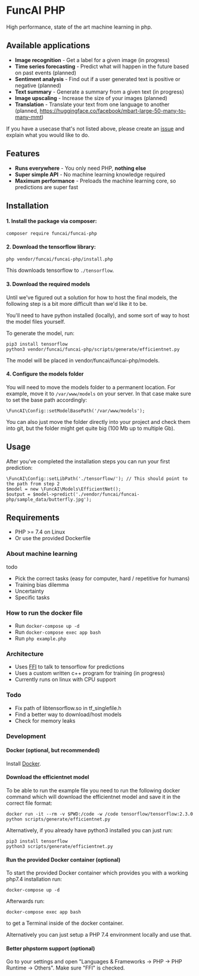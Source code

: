 # FuncAI PHP
High performance, state of the art machine learning in php.

## Available applications

 - **Image recognition** - Get a label for a given image (in progress)
 - **Time series forecasting** - Predict what will happen in the future based on past events (planned)
 - **Sentiment analysis** - Find out if a user generated text is positive or negative (planned)
 - **Text summary** - Generate a summary from a given text (in progress)
 - **Image upscaling** - Increase the size of your images (planned)
 - **Translation** - Translate your text from one language to another (planned, https://huggingface.co/facebook/mbart-large-50-many-to-many-mmt)
 
If you have a usecase that's not listed above, please create an [issue](https://github.com/funcai/funcai-php/issues/new) and explain what you would like to do.

## Features

 - **Runs everywhere** - You only need PHP, **nothing else**
 - **Super simple API** - No machine learning knowledge required
 - **Maximum performance** - Preloads the machine learning core, so predictions are super fast

## Installation
#### 1. Install the package via composer:

    composer require funcai/funcai-php

#### 2. Download the tensorflow library:

    php vendor/funcai/funcai-php/install.php

This downloads tensorflow to `./tensorflow`.

#### 3. Download the required models
Until we've figured out a solution for how to host the final models, the following step is a bit more difficult than we'd like it to be.

You'll need to have python installed (locally), and some sort of way to host the model files yourself.

To generate the model, run:

    pip3 install tensorflow
    python3 vendor/funcai/funcai-php/scripts/generate/efficientnet.py

The model will be placed in vendor/funcai/funcai-php/models.

#### 4. Configure the models folder
You will need to move the models folder to a permanent location.
For example, move it to `/var/www/models` on your server. In that case make sure to set the base path accordingly:

    \FuncAI\Config::setModelBasePath('/var/www/models');

You can also just move the folder directly into your project and check them into git, but the folder might get quite big (100 Mb up to multiple Gb).

## Usage
After you've completed the installation steps you can run your first prediction:

    \FuncAI\Config::setLibPath('./tensorflow/'); // This should point to the path from step 2 
    $model = new \FuncAI\Models\EfficientNet();
    $output = $model->predict('./vendor/funcai/funcai-php/sample_data/butterfly.jpg');

## Requirements
 - PHP >= 7.4 on Linux
 - Or use the provided Dockerfile

### About machine learning
todo
- Pick the correct tasks (easy for computer, hard / repetitive for humans)
- Training bias dilemma
- Uncertainty
- Specific tasks

### How to run the docker file

 - Run `docker-compose up -d`
 - Run `docker-compose exec app bash`
 - Run `php example.php`

### Architecture

 - Uses [FFI](https://www.php.net/manual/en/class.ffi.php) to talk to tensorflow for predictions
 - Uses a custom written c++ program for training (in progress)
 - Currently runs on linux with CPU support

### Todo
 - Fix path of libtensorflow.so in tf_singlefile.h
 - Find a better way to download/host models
 - Check for memory leaks

### Development

#### Docker (optional, but recommended)
Install [Docker](https://docs.docker.com/get-docker/).

#### Download the efficientnet model
To be able to run the example file you need to run the following docker command which will download the efficientnet model and save it in the correct file format:

    docker run -it --rm -v $PWD:/code -w /code tensorflow/tensorflow:2.3.0 python scripts/generate/efficientnet.py

Alternatively, if you already have python3 installed you can just run:

    pip3 install tensorflow
    python3 scripts/generate/efficientnet.py

#### Run the provided Docker container (optional)
To start the provided Docker container which provides you with a working php7.4 installation run:

    docker-compose up -d

Afterwards run:

    docker-compose exec app bash

to get a Terminal inside of the docker container.

Alternatively you can just setup a PHP 7.4 environment locally and use that.

#### Better phpstorm support (optional)
Go to your settings and open "Languages & Frameworks -> PHP -> PHP Runtime -> Others". Make sure "FFI" is checked. 
